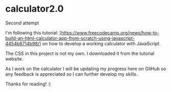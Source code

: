 # calculator2.0
Second attempt

I'm following this tutorial: [https://www.freecodecamp.org/news/how-to-build-an-html-calculator-app-from-scratch-using-javascript-4454b8714b98/] 
on how to develop a working calculator with JavaScript.

The CSS in this project is not my own. I downloaded it from the tutorial website.

As I work on the calculator I will be updating my progress here on GitHub so any feedback is appreciated so I can further develop my skills.

Thanks for reading! :)
